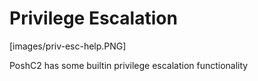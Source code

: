 # Privilege Escalation

[images/priv-esc-help.PNG]

PoshC2 has some builtin privilege escalation functionality